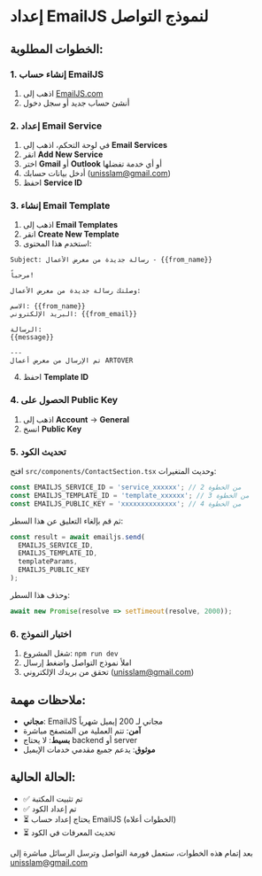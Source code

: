# إعداد EmailJS لنموذج التواصل

## الخطوات المطلوبة:

### 1. إنشاء حساب EmailJS
1. اذهب إلى [EmailJS.com](https://www.emailjs.com/)
2. أنشئ حساب جديد أو سجل دخول

### 2. إعداد Email Service
1. في لوحة التحكم، اذهب إلى **Email Services**
2. انقر **Add New Service**
3. اختر **Gmail** أو **Outlook** أو أي خدمة تفضلها
4. أدخل بيانات حسابك (unisslam@gmail.com)
5. احفظ **Service ID**

### 3. إنشاء Email Template
1. اذهب إلى **Email Templates**
2. انقر **Create New Template**
3. استخدم هذا المحتوى:

```
Subject: رسالة جديدة من معرض الأعمال - {{from_name}}

مرحباً!

وصلتك رسالة جديدة من معرض الأعمال:

الاسم: {{from_name}}
البريد الإلكتروني: {{from_email}}

الرسالة:
{{message}}

---
تم الإرسال من معرض أعمال ARTOVER
```

4. احفظ **Template ID**

### 4. الحصول على Public Key
1. اذهب إلى **Account** → **General**
2. انسخ **Public Key**

### 5. تحديث الكود
افتح `src/components/ContactSection.tsx` وحديث المتغيرات:

```typescript
const EMAILJS_SERVICE_ID = 'service_xxxxxx'; // من الخطوة 2
const EMAILJS_TEMPLATE_ID = 'template_xxxxxx'; // من الخطوة 3  
const EMAILJS_PUBLIC_KEY = 'xxxxxxxxxxxxxx'; // من الخطوة 4
```

ثم قم بإلغاء التعليق عن هذا السطر:
```typescript
const result = await emailjs.send(
  EMAILJS_SERVICE_ID,
  EMAILJS_TEMPLATE_ID,
  templateParams,
  EMAILJS_PUBLIC_KEY
);
```

وحذف هذا السطر:
```typescript
await new Promise(resolve => setTimeout(resolve, 2000));
```

### 6. اختبار النموذج
1. شغل المشروع: `npm run dev`
2. املأ نموذج التواصل واضغط إرسال
3. تحقق من بريدك الإلكتروني (unisslam@gmail.com)

## ملاحظات مهمة:
- **مجاني**: EmailJS مجاني لـ 200 إيميل شهرياً
- **آمن**: تتم العملية من المتصفح مباشرة
- **بسيط**: لا يحتاج backend أو server
- **موثوق**: يدعم جميع مقدمي خدمات الإيميل

## الحالة الحالية:
- ✅ تم تثبيت المكتبة
- ✅ تم إعداد الكود
- ⏳ يحتاج إعداد حساب EmailJS (الخطوات أعلاه)
- ⏳ تحديث المعرفات في الكود

بعد إتمام هذه الخطوات، ستعمل فورمة التواصل وترسل الرسائل مباشرة إلى unisslam@gmail.com
